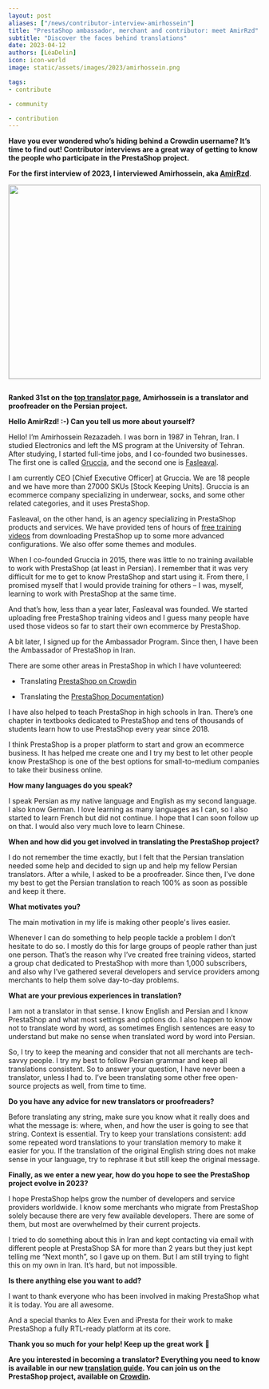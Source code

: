 ```yaml
---
layout: post
aliases: ["/news/contributor-interview-amirhossein"]
title: "PrestaShop ambassador, merchant and contributor: meet AmirRzd"
subtitle: "Discover the faces behind translations"
date: 2023-04-12
authors: [LéaDelin]
icon: icon-world
image: static/assets/images/2023/amirhossein.png

tags:
- contribute

- community

- contribution
---
```


**Have you ever wondered who’s hiding behind a Crowdin username? It’s time to find out! Contributor interviews are a great way of getting to know the people who participate in the PrestaShop project.**

**For the first interview of 2023, I interviewed Amirhossein, aka [AmirRzd](https://crowdin.com/profile/AmirRzd)**.

<img style="border: 1px solid #CCC; float: center; margin: 0 1em 1em 0;" width="517" height="388" src="/assets/images/2023/amirhossein.png">

**Ranked 31st on the [top translator page](https://translators.prestashop.com/), Amirhossein is a translator and proofreader on the Persian project.**

<div style="clear:both"></div>

**Hello AmirRzd! :-) Can you tell us more about yourself?**

Hello! I’m Amirhossein Rezazadeh. I was born in 1987 in Tehran, Iran. I studied Electronics and left the MS program at the University of Tehran. After studying, I started full-time jobs, and I co-founded two businesses. The first one is called [Gruccia](https://gruccia.ir/), and the second one is [Fasleaval](https://fasleaval.com/).

I am currently CEO [Chief Executive Officer] at Gruccia. We are 18 people and we have more than 27000 SKUs [Stock Keeping Units]. Gruccia is an ecommerce company specializing in underwear, socks, and some other related categories, and it uses PrestaShop.

Fasleaval, on the other hand, is an agency specializing in PrestaShop products and services. We have provided tens of hours of [free training videos](https://fasleaval.com/blog/آموزش-پرستاشاپ-رایگان-ویدیوی) from downloading PrestaShop up to some more advanced configurations. We also offer some themes and modules.

When I co-founded Gruccia in 2015, there was little to no training available to work with PrestaShop (at least in Persian). I remember that it was very difficult for me to get to know PrestaShop and start using it. From there, I promised myself that I would provide training for others – I was, myself, learning to work with PrestaShop at the same time.

And that’s how, less than a year later, Fasleaval was founded. We started uploading free PrestaShop training videos and I guess many people have used those videos so far to start their own ecommerce by PrestaShop.

A bit later, I signed up for the Ambassador Program. Since then, I have been the Ambassador of PrestaShop in Iran.

There are some other areas in PrestaShop in which I have volunteered:

-   Translating [PrestaShop on Crowdin](https://translators.prestashop.com/)
    
-   Translating the [PrestaShop Documentation](https://docs.prestashop-project.org/1.7-documentation/v/farsi/))
    

I have also helped to teach PrestaShop in high schools in Iran. There’s one chapter in textbooks dedicated to PrestaShop and tens of thousands of students learn how to use PrestaShop every year since 2018.

I think PrestaShop is a proper platform to start and grow an ecommerce business. It has helped me create one and I try my best to let other people know PrestaShop is one of the best options for small-to-medium companies to take their business online.

**How many languages do you speak?**

I speak Persian as my native language and English as my second language. I also know German. I love learning as many languages as I can, so I also started to learn French but did not continue. I hope that I can soon follow up on that. I would also very much love to learn Chinese.

**When and how did you get involved in translating the PrestaShop project?**

I do not remember the time exactly, but I felt that the Persian translation needed some help and decided to sign up and help my fellow Persian translators. After a while, I asked to be a proofreader. Since then, I’ve done my best to get the Persian translation to reach 100% as soon as possible and keep it there.

**What motivates you?**

The main motivation in my life is making other people's lives easier.

Whenever I can do something to help people tackle a problem I don’t hesitate to do so. I mostly do this for large groups of people rather than just one person. That’s the reason why I’ve created free training videos, started a group chat dedicated to PrestaShop with more than 1,000 subscribers, and also why I’ve gathered several developers and service providers among merchants to help them solve day-to-day problems.  

**What are your previous experiences in translation?**

I am not a translator in that sense. I know English and Persian and I know PrestaShop and what most settings and options do. I also happen to know not to translate word by word, as sometimes English sentences are easy to understand but make no sense when translated word by word into Persian.

So, I try to keep the meaning and consider that not all merchants are tech-savvy people. I try my best to follow Persian grammar and keep all translations consistent. So to answer your question, I have never been a translator, unless I had to. I’ve been translating some other free open-source projects as well, from time to time.

**Do you have any advice for new translators or proofreaders?**

Before translating any string, make sure you know what it really does and what the message is: where, when, and how the user is going to see that string. Context is essential. Try to keep your translations consistent: add some repeated word translations to your translation memory to make it easier for you. If the translation of the original English string does not make sense in your language, try to rephrase it but still keep the original message.

**Finally, as we enter a new year, how do you hope to see the PrestaShop project evolve in 2023?**

I hope PrestaShop helps grow the number of developers and service providers worldwide. I know some merchants who migrate from PrestaShop solely because there are very few available developers. There are some of them, but most are overwhelmed by their current projects.

I tried to do something about this in Iran and kept contacting via email with different people at PrestaShop SA for more than 2 years but they just kept telling me “Next month”, so I gave up on them. But I am still trying to fight this on my own in Iran. It’s hard, but not impossible.
 
**Is there anything else you want to add?**

I want to thank everyone who has been involved in making PrestaShop what it is today. You are all awesome.

And a special thanks to Alex Even and iPresta for their work to make PrestaShop a fully RTL-ready platform at its core.

**Thank you so much for your help! Keep up the great work** 🙌

**Are you interested in becoming a translator? Everything you need to know is available in our new [translation guide](https://docs.prestashop-project.org/translating-prestashop/translating-prestashop-software-basics/translating-on-crowdin). You can join us on the PrestaShop project, available on [Crowdin](https://crowdin.com/project/prestashop-official).**


